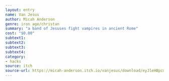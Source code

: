 ```yaml
---
layout: entry 
name: Van Jesus
author: Micah Anderson
genre: iron age/christan
summary: "a band of Jesuses fight vampires in ancient Rome"
cost: "$0.00"
subtext1: 
subtext2: 
subtext3: 
subtext4: 
category:
- hacks
source: itch
source-url: https://micah-anderson.itch.io/vanjesus/download/eyJleHBpcmVzIjoxNTc3NzQzMTAzLCJpZCI6NTE0NDMwfQ%253d%253d%252e2thPKjMKCx0omvRwEUcgTtGN1ZE%253d
---
```

